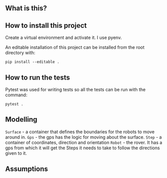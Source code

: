 
## What is this?

## How to install this project

Create a virtual environment and activate it. I use pyenv.

An editable installation of this project can be installed from the root directory with:

`pip install --editable .`



## How to run the tests
Pytest was used for writing tests so all the tests can be run with the command:

`pytest .`

## Modelling

`Surface` - a container that defines the boundaries for the robots to move around in. 
`Gps` - the gps has the logic for moving about the surface.
`Step` - a container of coordinates, direction and orientation
`Robot` - the rover. It has a gps from which it will get the Steps it needs to take to follow
the directions given to it.
## Assumptions